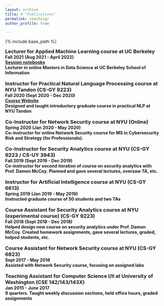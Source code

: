 ```yaml
---
layout: archive
title: # "Publications"
permalink: teaching/
author_profile: true

---
```


<style type='text/css'>
h2, h3, h4, h5, h6 {margin: 0;}
.br {display: block; margin-bottom: 0em; margin: 0;} 
</style>

{% include base_path %}

### Lecturer for Applied Machine Learning course at UC Berkeley
#### Fall 2021 (Aug 2021 - April 2022)
#### [Session notebooks](https://github.com/MIDS-W207/rasikabh/tree/main/live_sessions)
#### Lecturer in online Masters in Data Science at UC Berkeley School of Information
<br/>

### Instructor for Practical Natural Language Processing course at NYU Tandon (CS-GY 9223)
#### Fall 2020 (Sept 2020 - Dec 2020)
#### [Course Website](https://rasikabh.github.io/nlp2020)
#### Designed and taught introductory graduate course in practical NLP at NYU Tandon
<br/>

### Co-Instructor for Network Security course at NYU (Online)
#### Spring 2020 (Jan 2020 - May 2020)
#### Co-instructor for online Network Security course for MS in Cybersecurity Risk and Strategy (for Professionals).
<br/>

### Co-Instructor for Security Analytics course at NYU (CS-GY 9223 / CS-UY 3943)
#### Fall 2019 (Sept 2019 - Dec 2019)
#### Co-instructor for second iteration of course on security analytics with Prof. Damon McCoy. Planned and gave several lectures, oversaw TA, etc.
<br/>

### Instructor for Artificial Intelligence course at NYU (CS-GY 6613)
#### Spring 2019 (Jan 2019 - May 2019)
#### Instructed graduate course of 50 students and two TAs
<br/>

### Course Assistant for Security Analytics course at NYU (experimental course) (CS-GY 9223)
#### Fall 2018 (Sept 2018 - Dec 2018)
#### Helped design new course on security analytics under Prof. Damon McCoy. Created homework assignments, gave several lectures, graded, helped students, etc.
<br/>

### Course Assistant for Network Security course at NYU (CS-GY 6823)
#### Sept 2017 - May 2018  
#### Assisted with Network Security course, focusing on assigned labs
<br/>

### Teaching Assistant for Computer Science I/II at University of Washington (CSE 142/143/143X)
#### Jan 2015 - June 2017  
#### 9 quarters. Taught weekly discussion sections, held office hours, graded assignments
